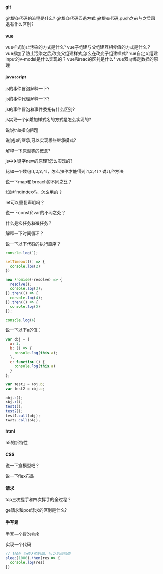 #### git
git提交代码的流程是什么?
git提交代码回退方式
git提交代码,push之前与之后回退有什么区别?

#### vue
vue样式防止污染的方式是什么?
vue子组建与父组建互相传值的方式是什么？
vue都加了防止污染之后,改变父组建样式,怎么在改变子组建样式?
vue自定义组建input的v-model是什么实现的？
vue和reac的区别是什么?
vue双向绑定数据的原理

#### javascript
js的事件冒泡解释一下?

js的事件代理解释一下?

js的事件冒泡和事件委托有什么区别?

js实现一个jq增加样式名的方式是怎么实现的?

说说this指向问题

说说js的继承,可以实现哪些继承模式?

解释一下原型链的概念?

js中关键字new的原理?怎么实现的?

比如一个数组[1,2,3,4]，怎么操作才能得到[1,2,4]？说几种方法

说一下map和foreach的不同之处？

知道findIndex吗，怎么用的？

let可以重复声明吗？

说一下const和var的不同之处？

什么是宏任务和微任务？

解释一下时间循环？

说一下以下代码的执行顺序？

```javascript
console.log(1);

setTimeout(() => {
  console.log(2)
})

new Promise((resolve) => {
  resolve();
  console.log(3);
}).then(() => {
  console.log(4);
}).then(() => {
  console.log(5)
});

console.log(6)
```

说一下以下a的值：

```js
var obj = {
  a: 1,
  b: () => {
    console.log(this.a);
  },
  c: function () {
    console.log(this.a)
  }
};

var test1 = obj.b;
var test2 = obj.c;

obj.b();
obj.c();
test1();
test2();
test1.call(obj);
test2.call(obj);
```



#### html

h5的新特性

#### CSS

说一下盒模型吧？

说一下flex布局



#### 请求

tcp三次握手和四次挥手的全过程？

ge请求和pos请求的区别是什么?



#### 手写题

手写一个冒泡排序

实现一个代码

```js
// 1000 为传入的时间，1s之后返回值
sleep(1000).then(res => {
  console.log(res)
})
```

